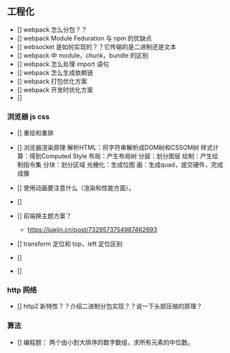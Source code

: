 ## 工程化

- [] webpack 怎么分包？？
- [] webpack Module Feduration 与 npm 的优缺点
- [] websocket 是如何实现的？？它传输的是二进制还是文本
- [] webpack 中 module，chunk，bundle 的区别
- [] webpack 怎么处理 import 语句
- [] webpack 怎么生成依赖链
- [] webpack 打包优化方案
- [] webpack 开发时优化方案
- [] 
### 浏览器 js css

- [] 重绘和重排
- [] 浏览器渲染原理
    解析HTML：将字符串解析成DOM树和CSSOM树
    样式计算：得到Computed Style
    布局：产生布局树
    分层：划分图层
    绘制：产生绘制指令集
    分块：划分区域
    光栅化：生成位图
    画：生成quad，提交硬件，完成成像

- [] 使用动画要注意什么（渲染和性能方面）。
- []
- [] 前端换主题方案？
    - https://juejin.cn/post/7329573754987462693
- [] transform 定位和 top，left 定位区别
- []
- []

### http 网络

- [] http2 新特性？？介绍二进制分包实现？？说一下头部压缩的原理？

### 算法

- [] 编程题： 两个由小到大排序的数字数组，求所有元素的中位数。
